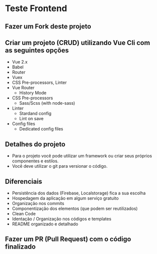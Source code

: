 # Teste Frontend

## Fazer um Fork deste projeto

## Criar um projeto (CRUD) utilizando Vue Cli com as seguintes opções
* Vue 2.x
* Babel
* Router
* Vuex
* CSS Pre-processors, Linter
* Vue Router
    * History Mode
* CSS Pre-processors
    * Sass/Scss (with node-sass)
* Linter
    * Stardand config
    * Lint on save
* Config files
    * Dedicated config files

## Detalhes do projeto
* Para o projeto você pode utilizar um framework ou criar seus próprios componentes e estilos.
* Você deve utilizar o git para versionar o código.

## Diferenciais
* Persistência dos dados (Firebase, Localstorage) fica a sua escolha
* Hospedagem da aplicação em algum serviço gratuito
* Organização nos commits
* Componentização dos elementos (que podem ser reutilizados)
* Clean Code
* Identação / Organização nos códigos e templates
* README organizado e detalhado

## Fazer um PR (Pull Request) com o código finalizado